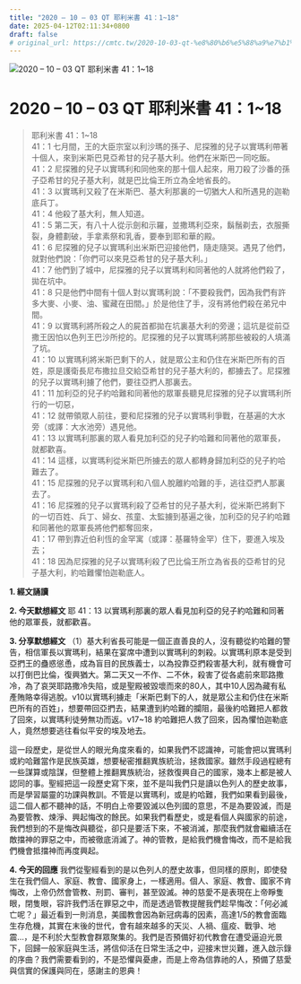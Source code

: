 ```yaml
---
title: "2020 – 10 – 03 QT 耶利米書 41：1~18"
date: 2025-04-12T02:11:34+0800
draft: false
# original_url: https://cmtc.tw/2020-10-03-qt-%e8%80%b6%e5%88%a9%e7%b1%b3%e6%9b%b8-41%ef%bc%9a118
---
```


![2020 – 10 – 03 QT 耶利米書 41：1\~18](/images/qt.jpg   "2020 – 10 – 03 QT 耶利米書 41：1\~18")

# 2020 – 10 – 03 QT 耶利米書 41：1\~18

> 耶利米書 41：1\~18  
> 41：1 七月間，王的大臣宗室以利沙瑪的孫子、尼探雅的兒子以實瑪利帶著十個人，來到米斯巴見亞希甘的兒子基大利。他們在米斯巴一同吃飯。  
> 41：2 尼探雅的兒子以實瑪利和同他來的那十個人起來，用刀殺了沙番的孫子亞希甘的兒子基大利，就是巴比倫王所立為全地省長的。  
> 41：3 以實瑪利又殺了在米斯巴、基大利那裏的一切猶大人和所遇見的迦勒底兵丁。  
> 41：4 他殺了基大利，無人知道。  
> 41：5 第二天，有八十人從示劍和示羅，並撒瑪利亞來，鬍鬚剃去，衣服撕裂，身體劃破，手拿素祭和乳香，要奉到耶和華的殿。  
> 41：6 尼探雅的兒子以實瑪利出米斯巴迎接他們，隨走隨哭。遇見了他們，就對他們說：「你們可以來見亞希甘的兒子基大利。」  
> 41：7 他們到了城中，尼探雅的兒子以實瑪利和同著他的人就將他們殺了，拋在坑中。  
> 41：8 只是他們中間有十個人對以實瑪利說：「不要殺我們，因為我們有許多大麥、小麥、油、蜜藏在田間。」於是他住了手，沒有將他們殺在弟兄中間。  
> 41：9 以實瑪利將所殺之人的屍首都拋在坑裏基大利的旁邊；這坑是從前亞撒王因怕以色列王巴沙所挖的。尼探雅的兒子以實瑪利將那些被殺的人填滿了坑。  
> 41：10 以實瑪利將米斯巴剩下的人，就是眾公主和仍住在米斯巴所有的百姓，原是護衛長尼布撒拉旦交給亞希甘的兒子基大利的，都擄去了。尼探雅的兒子以實瑪利擄了他們，要往亞捫人那裏去。  
> 41：11 加利亞的兒子約哈難和同著他的眾軍長聽見尼探雅的兒子以實瑪利所行的一切惡，  
> 41：12 就帶領眾人前往，要和尼探雅的兒子以實瑪利爭戰，在基遍的大水旁（或譯：大水池旁）遇見他。  
> 41：13 以實瑪利那裏的眾人看見加利亞的兒子約哈難和同著他的眾軍長，就都歡喜。  
> 41：14 這樣，以實瑪利從米斯巴所擄去的眾人都轉身歸加利亞的兒子約哈難去了。  
> 41：15 尼探雅的兒子以實瑪利和八個人脫離約哈難的手，逃往亞捫人那裏去了。  
> 41：16 尼探雅的兒子以實瑪利殺了亞希甘的兒子基大利，從米斯巴將剩下的一切百姓、兵丁、婦女、孩童、太監擄到基遍之後，加利亞的兒子約哈難和同著他的眾軍長將他們都奪回來，  
> 41：17 帶到靠近伯利恆的金罕寓（或譯：基羅特金罕）住下，要進入埃及去；  
> 41：18 因為尼探雅的兒子以實瑪利殺了巴比倫王所立為省長的亞希甘的兒子基大利，約哈難懼怕迦勒底人。

**1. 經文誦讀**

**2.  今天默想經文**
耶 41：13 以實瑪利那裏的眾人看見加利亞的兒子約哈難和同著他的眾軍長，就都歡喜。

**3. 分享默想經文**
（1）基大利省長可能是一個正直善良的人，沒有聽從約哈難的警告，相信軍長以實瑪利，結果在宴席中遭到以實瑪利的刺殺。以實瑪利原本是受到亞捫王的蠱惑慫恿，成為盲目的民族義士，以為投靠亞捫殺害基大利，就有機會可以打倒巴比倫，復興猶大。第二天又一不作、二不休，殺害了從各處前來耶路撒冷，為了哀哭耶路撒冷失陷，或是聖殿被毀壞而來的80人，其中10人因為藏有私產賄賂幸得逃脫。v10以實瑪利擄走「米斯巴剩下的人，就是眾公主和仍住在米斯巴所有的百姓」，想要帶回亞捫去，結果遭到約哈難的攔阻，最後約哈難把人都救了回來，以實瑪利徒勞無功而返。v17\~18 約哈難把人救了回來，因為懼怕迦勒底人，竟然想要逃往看似平安的埃及地去。

這一段歷史，是從世人的眼光角度來看的，如果我們不認識神，可能會把以實瑪利或約哈難當作是民族英雄，想要秘密推翻異族統治，拯救國家。雖然手段過程總有一些謀算或陰謀，但整體上推翻異族統治，拯救復興自己的國家，幾本上都是被人認同的事。聖經把這一段歷史寫下來，並不是叫我們只是讀以色列人的歷史故事，而是學習屬靈的功課與教訓。不管是以實瑪利，或是約哈難，我們如果看到最後，這二個人都不聽神的話，不明白上帝要毀滅以色列國的意思，不是為要毀滅，而是為要管教、煉淨、興起悔改的餘民。如果我們看歷史，或是看個人與國家的前途，我們想到的不是悔改與聽從，卻只是要活下來，不被消滅，那麼我們就會繼續活在敵擋神的罪惡之中，而被徹底消滅了。神的管教，是給我們機會悔改，而不是給我們機會抵擋神而再度興起。

**4. 今天的回應**
我們從聖經看到的是以色列人的歷史故事，但同樣的原則，即使發生在我們個人、家庭、教會、國家身上，一樣適用。個人、家庭、教會、國家不肯悔改，上帝仍然會管教、刑罰、審判，甚至毀滅。神的慈愛不是表現在上帝睜隻眼，閉隻眼，容許我們活在罪惡之中，而是透過管教提醒我們趁早悔改：「何必滅亡呢？」最近看到一則消息，美國教會因為新冠病毒的因素，高達1/5的教會面臨生存危機，其實在末後的世代，會有越來越多的天災、人禍、瘟疫、戰爭、地震…，是不利於大型教會群眾聚集的。我們是否預備好初代教會在遭受逼迫光景下，回歸一般家庭與生活，將信仰活在日常生活之中，迎接末世災難，進入啟示錄的序曲？我們需要看到的，不是恐懼與憂慮，而是上帝為信靠祂的人，預備了慈愛與信實的保護與同在，感謝主的恩典！
